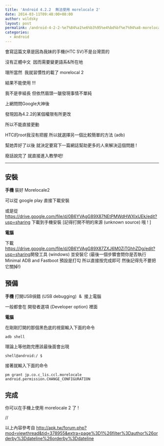 ```yaml
---
title: 'Android 4.2.2  無法使用 morelocale 2'
date: 2014-03-11T09:48:00+08:00
author: wildsky
layout: post
permalink: /android-4-2-2-%e7%84%a1%e6%b3%95%e4%bd%bf%e7%94%a8-morelocale-2/
categories:
  - Android
---
```


會寫這篇文章是因為我妹的手機(HTC SV)不是台灣買的

沒有正體中文  因而需要變更語系&所在地

理所當然  我就習慣性的載了 morelocal 2

結果不能使用 !!!

我不是李組長 但依然眉頭一皺發現事情不單純

上網問問Google大神後

發現因為4.2.2的某個權限有所更改

所以不能直接更動

HTC的root我沒有把握 所以就選擇另一個比較簡單的方法 (adb)

幫她弄好了以後 就決定要寫下一篇網誌幫助更多的人來解決這個問題 !

廢話說完了 就直接進入教學吧!

-----

## 安裝

**手機** 裝好 Morelocale2

可以從 google play 直接下載安裝

或是從 <https://drive.google.com/file/d/0B6YVAgG89X87NEtPMWdHWXlxUEk/edit?usp=sharing> 下載到手機安裝
[記得打開不明的來源 (unknown source) 哦 ! ]

**電腦**

下載 <https://drive.google.com/file/d/0B6YVAgG89X87ZXJ6M0ZiTGhhZDg/edit?usp=sharing>開發工具 (windows) 並安裝它 (最後一個步驟會問你是否執行 Minimal ADB and Fastboot 預設是打勾 所以直接按完成即可 然後記得先不要把它關掉!)

## 預備

**手機** 打開USB偵錯 (USB debugging)  &  接上電腦

一般都會在 開發者選項 (Developer option) 裡面

**電腦**

在剛剛打開的那個黑色底的視窗輸入下面的命令

`adb shell`

理論上等他跑完應該最後面會出現

`shell@android:/ $`

接著就輸入下面的命令


`pm grant jp.co.c_lis.ccl.morelocale android.permission.CHANGE_CONFIGURATION`

## 完成

你可以在手機上使用 morelocale 2 了 !

//

以上內容參考自 <http://apk.tw/forum.php?mod=viewthread&tid=378955&extra=page%3D1%26filter%3Dauthor%26orderby%3Ddateline%26orderby%3Ddateline>

